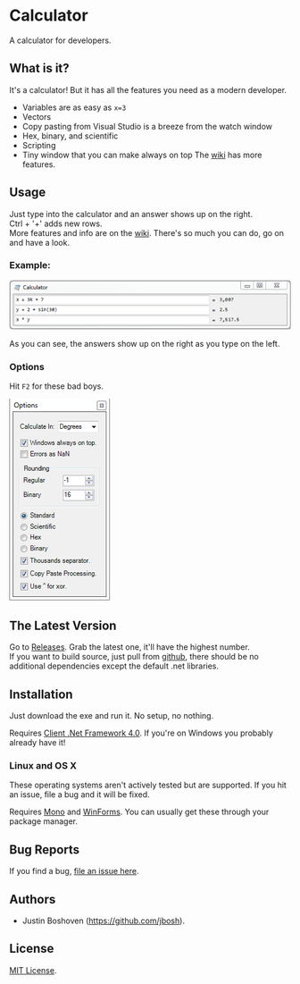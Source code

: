 # Calculator
A calculator for developers.

## What is it?
It's a calculator! But it has all the features you need as a modern developer.
- Variables are as easy as `x=3`
- Vectors
- Copy pasting from Visual Studio is a breeze from the watch window
- Hex, binary, and scientific
- Scripting
- Tiny window that you can make always on top
The [wiki](https://github.com/jbosh/calculator/wiki) has more features.

## Usage
Just type into the calculator and an answer shows up on the right.<br/>
Ctrl + '+' adds new rows.<br/>
More features and info are on the [wiki](https://github.com/jbosh/calculator/wiki). There's so much you can do, go on and have a look.

### Example:
![Example.png](https://raw.githubusercontent.com/jbosh/calculator_wiki/master/Example.png)

As you can see, the answers show up on the right as you type on the left.

### Options
Hit `F2` for these bad boys.

![OptionsScreenshot.png](https://raw.githubusercontent.com/jbosh/calculator_wiki/master/OptionsMenu.png)

## The Latest Version
Go to [Releases](https://github.com/jbosh/calculator/releases). Grab the latest one, it'll have the highest number.<br/>
If you want to build source, just pull from [github](https://github.com/jbosh/calculator), there should be no additional dependencies except the default .net libraries.

## Installation
Just download the exe and run it. No setup, no nothing.

Requires [Client .Net Framework 4.0](http://www.microsoft.com/en-us/download/details.aspx?id=24872).
If you're on Windows you probably already have it!

### Linux and OS X
These operating systems aren't actively tested but are supported.
If you hit an issue, file a bug and it will be fixed.

Requires [Mono](http://www.mono-project.com/) and [WinForms](http://www.mono-project.com/docs/gui/winforms/).
You can usually get these through your package manager.

## Bug Reports
If you find a bug, [file an issue here](https://github.com/jbosh/calculator/issues).

## Authors
- Justin Boshoven (https://github.com/jbosh).

## License
[MIT License](http://opensource.org/licenses/MIT).
